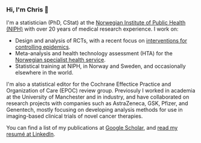 ### Hi, I'm Chris 👋

I'm a statistician (PhD, CStat) at the [Norwegian Institute of Public Health (NIPH)](https://www.fhi.no/en/) with over 20 years of medical research experience. I work on:

* Design and analysis of RCTs, with a recent focus on [interventions for controlling epidemics](https://www.fhi.no/en/more/research-centres/ceir/).
* Meta-analysis and health technology assessment (HTA) for the [Norwegian specialist health service](https://nyemetoder.no).
* Statistical training at NIPH, in Norway and Sweden, and occasionally elsewhere in the world.

I'm also a statistical editor for the Cochrane Effectice Practice and Organization of Care (EPOC) review group. Previosuly I worked in academia at the University of Manchester and in industry, and have collaborated on research projects with companies such as AstraZeneca, GSK, Pfizer, and Genentech, mostly focusing on developing analysis methods for use in imaging-based clinical trials of novel cancer therapies.

You can find a list of my publications at [Google Scholar](https://scholar.google.no/citations?hl=en&user=dOMFVvwAAAAJ), and [read my resumé at LinkedIn](https://www.linkedin.com/in/multinormal/).
